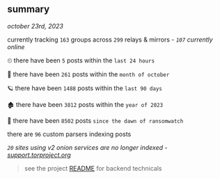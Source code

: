 
## summary
_october 23rd, 2023_

currently tracking `163` groups across `299` relays & mirrors - _`107` currently online_

⏲ there have been `5` posts within the `last 24 hours`

🦈 there have been `261` posts within the `month of october`

🪐 there have been `1488` posts within the `last 90 days`

🏚 there have been `3812` posts within the `year of 2023`

🦕 there have been `8502` posts `since the dawn of ransomwatch`

there are `96` custom parsers indexing posts

_`20` sites using v2 onion services are no longer indexed - [support.torproject.org](https://support.torproject.org/onionservices/v2-deprecation/)_

> see the project [README](https://github.com/joshhighet/ransomwatch#ransomwatch--) for backend technicals
